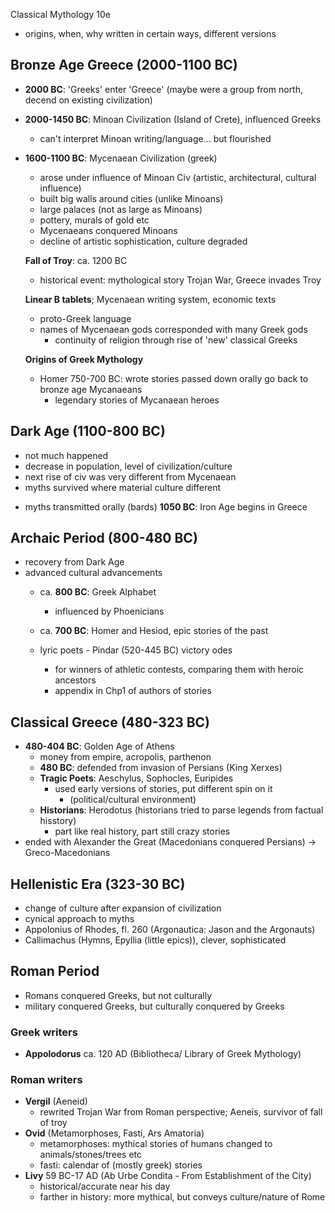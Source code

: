 Classical Mythology 10e

- origins, when, why written in certain ways, different versions

## Bronze Age Greece (2000-1100 BC)
- **2000 BC**: 'Greeks' enter 'Greece' (maybe were a group from north, decend on existing civilization)
- **2000-1450 BC**: Minoan Civilization (Island of Crete), influenced Greeks
  - can't interpret Minoan writing/language... but flourished
- **1600-1100 BC**: Mycenaean Civilization (greek)
  - arose under influence of Minoan Civ (artistic, architectural, cultural influence)
  - built big walls around cities (unlike Minoans)
  - large palaces (not as large as Minoans)
  - pottery, murals of gold etc
  - Mycenaeans conquered Minoans
  - decline of artistic sophistication, culture degraded

  **Fall of Troy**: ca. 1200 BC
    - historical event: mythological story Trojan War, Greece invades Troy

  **Linear B tablets**; Mycenaean writing system, economic texts
    - proto-Greek language
    - names of Mycenaean gods corresponded with many Greek gods
      - continuity of religion through rise of 'new' classical Greeks
      
  **Origins of Greek Mythology**
    - Homer 750-700 BC: wrote stories passed down orally go back to bronze age Mycanaeans
      - legendary stories of Mycanaean heroes

## Dark Age (1100-800 BC)
- not much happened
- decrease in population, level of civilization/culture
- next rise of civ was very different from Mycenaean
- myths survived where material culture different
* myths transmitted orally (bards)
**1050 BC**: Iron Age begins in Greece

## Archaic Period (800-480 BC)
- recovery from Dark Age
- advanced cultural advancements
  - ca. **800 BC**: Greek Alphabet
    - influenced by Phoenicians
  - ca. **700 BC**: Homer and Hesiod, epic stories of the past
  - lyric poets - Pindar (520-445 BC) victory odes
    - for winners of athletic contests, comparing them with heroic ancestors

    * appendix in Chp1 of authors of stories

## Classical Greece (480-323 BC)
- **480-404 BC**: Golden Age of Athens
  - money from empire, acropolis, parthenon
  - **480 BC**: defended from invasion of Persians (King Xerxes)
  - **Tragic Poets**: Aeschylus, Sophocles, Euripides
    - used early versions of stories, put different spin on it
      - (political/cultural environment)
  - **Historians**: Herodotus (historians tried to parse legends from factual hisstory)
    - part like real history, part still crazy stories
- ended with Alexander the Great (Macedonians conquered Persians) -> Greco-Macedonians

## Hellenistic Era (323-30 BC)
- change of culture after expansion of civilization
- cynical approach to myths
- Appolonius of Rhodes, fl. 260 (Argonautica: Jason and the Argonauts)
- Callimachus (Hymns, Epyllia (little epics)), clever, sophisticated

## Roman Period
- Romans conquered Greeks, but not culturally
- military conquered Greeks, but culturally conquered by Greeks

### Greek writers
  - **Appolodorus** ca. 120 AD (Bibliotheca/ Library of Greek Mythology)

### Roman writers
  - **Vergil** (Aeneid)
    - rewrited Trojan War from Roman perspective; Aeneis, survivor of fall of troy
  - **Ovid** (Metamorphoses, Fasti, Ars Amatoria)
    - metamorphoses: mythical stories of humans changed to animals/stones/trees etc
    - fasti: calendar of (mostly greek) stories
  - **Livy** 59 BC-17 AD (Ab Urbe Condita - From Establishment of the City)
    - historical/accurate near his day
    - farther in history: more mythical, but conveys culture/nature of Rome